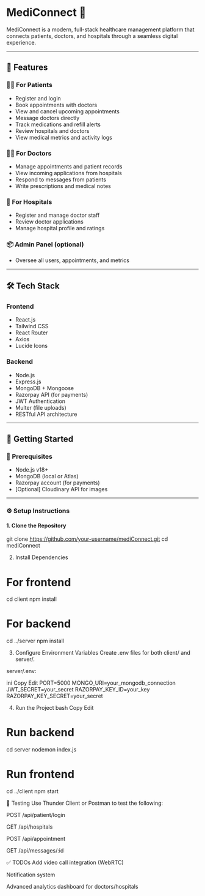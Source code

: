# MediConnect 🏥

MediConnect is a modern, full-stack healthcare management platform that connects patients, doctors, and hospitals through a seamless digital experience.

---

## 🌟 Features

### 👩‍⚕️ For Patients
- Register and login
- Book appointments with doctors
- View and cancel upcoming appointments
- Message doctors directly
- Track medications and refill alerts
- Review hospitals and doctors
- View medical metrics and activity logs

### 🧑‍⚕️ For Doctors
- Manage appointments and patient records
- View incoming applications from hospitals
- Respond to messages from patients
- Write prescriptions and medical notes

### 🏥 For Hospitals
- Register and manage doctor staff
- Review doctor applications
- Manage hospital profile and ratings

### 📦 Admin Panel (optional)
- Oversee all users, appointments, and metrics

---

## 🛠 Tech Stack

### Frontend
- React.js
- Tailwind CSS
- React Router
- Axios
- Lucide Icons

### Backend
- Node.js
- Express.js
- MongoDB + Mongoose
- Razorpay API (for payments)
- JWT Authentication
- Multer (file uploads)
- RESTful API architecture

---

## 🚀 Getting Started

### 🔧 Prerequisites
- Node.js v18+
- MongoDB (local or Atlas)
- Razorpay account (for payments)
- [Optional] Cloudinary API for images



---

### ⚙️ Setup Instructions

#### 1. Clone the Repository

git clone https://github.com/your-username/mediConnect.git
cd mediConnect

2. Install Dependencies

# For frontend
cd client
npm install

# For backend
cd ../server
npm install

3. Configure Environment Variables
Create .env files for both client/ and server/.

server/.env:

ini
Copy
Edit
PORT=5000
MONGO_URI=your_mongodb_connection
JWT_SECRET=your_secret
RAZORPAY_KEY_ID=your_key
RAZORPAY_KEY_SECRET=your_secret

4. Run the Project
bash
Copy
Edit
# Run backend
cd server
nodemon index.js

# Run frontend
cd ../client
npm start


🧪 Testing
Use Thunder Client or Postman to test the following:

POST /api/patient/login

GET /api/hospitals

POST /api/appointment

GET /api/messages/:id


✅ TODOs
 Add video call integration (WebRTC)

 Notification system

 Advanced analytics dashboard for doctors/hospitals
